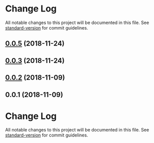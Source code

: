 # Change Log

All notable changes to this project will be documented in this file. See [standard-version](https://github.com/conventional-changelog/standard-version) for commit guidelines.

<a name="0.0.5"></a>
## [0.0.5](https://github.com/web-west/nuxt-vk-rtrg/compare/v0.0.3...v0.0.5) (2018-11-24)



<a name="0.0.3"></a>
## [0.0.3](https://github.com/web-west/nuxt-vk-rtrg/compare/v0.0.2...v0.0.3) (2018-11-24)



<a name="0.0.2"></a>
## [0.0.2](https://github.com/web-west/nuxt-vk-rtrg/compare/v0.0.1...v0.0.2) (2018-11-09)



<a name="0.0.1"></a>
## 0.0.1 (2018-11-09)



# Change Log

All notable changes to this project will be documented in this file. See [standard-version](https://github.com/conventional-changelog/standard-version) for commit guidelines.
